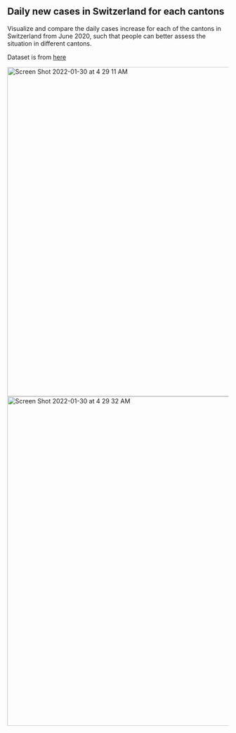 ## Daily new cases in Switzerland for each cantons  
Visualize and compare the daily cases increase for each of the cantons in Switzerland from June 2020, such that people can better assess the situation in different cantons.

Dataset is from [here](https://github.com/daenuprobst/covid19-cases-switzerland/blob/master/covid19_cases_switzerland_openzh-phase2.csv)


<img width="750" alt="Screen Shot 2022-01-30 at 4 29 11 AM" src="https://user-images.githubusercontent.com/40763359/151674889-f5f16311-f830-4d54-be94-4ee97c0ed97a.png">

  <img width="750" alt="Screen Shot 2022-01-30 at 4 29 32 AM" src="https://user-images.githubusercontent.com/40763359/151674887-9f570940-b684-40d1-bb9d-bbc2304e5d8a.png">
